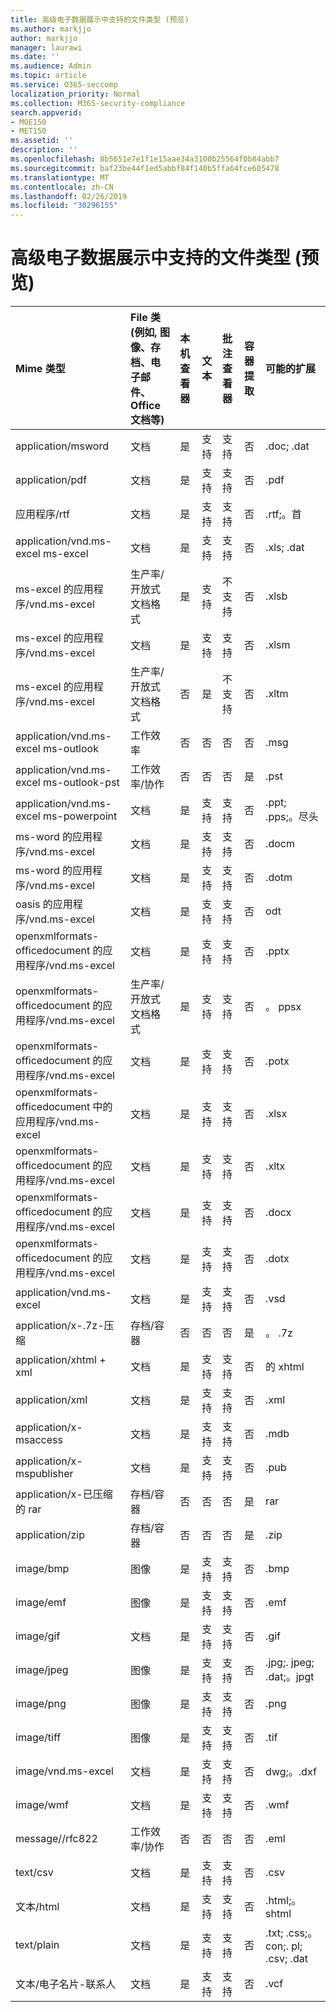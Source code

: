 ```yaml
---
title: 高级电子数据展示中支持的文件类型 (预览)
ms.author: markjjo
author: markjjo
manager: laurawi
ms.date: ''
ms.audience: Admin
ms.topic: article
ms.service: O365-seccomp
localization_priority: Normal
ms.collection: M365-security-compliance
search.appverid:
- MOE150
- MET150
ms.assetid: ''
description: ''
ms.openlocfilehash: 8b5651e7e1f1e15aae34a3100b25564f0b84abb7
ms.sourcegitcommit: baf23be44f1ed5abbf84f140b5ffa64fce605478
ms.translationtype: MT
ms.contentlocale: zh-CN
ms.lasthandoff: 02/26/2019
ms.locfileid: "30296155"
---
```

# <a name="supported-file-types-in-advanced-ediscovery-preview"></a>高级电子数据展示中支持的文件类型 (预览)


| Mime 类型 | File 类 (例如, 图像、存档、电子邮件、Office 文档等) | 本机查看器 | 文本 | 批注查看器 | 容器提取 | 可能的扩展 |
| :- | :- | :- | :- | :- | :- | :- |
| application/msword | 文档 | 是 | 支持 | 支持 | 否 | .doc; .dat |
| application/pdf | 文档 | 是 | 支持 | 支持 | 否 | .pdf |
| 应用程序/rtf | 文档 | 是 | 支持 | 支持 | 否 | .rtf;。首 |
| application/vnd.ms-excel ms-excel | 文档 | 是 | 支持 | 支持 | 否 | .xls; .dat |
| ms-excel 的应用程序/vnd.ms-excel | 生产率/开放式文档格式 | 是 | 支持 | 不支持 | 否 | .xlsb |
| ms-excel 的应用程序/vnd.ms-excel | 文档 | 是 | 支持 | 支持 | 否 | .xlsm |
| ms-excel 的应用程序/vnd.ms-excel | 生产率/开放式文档格式 | 否 | 是 | 不支持 | 否 | .xltm |
| application/vnd.ms-excel ms-outlook | 工作效率 | 否 | 否 | 否 | 否 | .msg |
| application/vnd.ms-excel ms-outlook-pst | 工作效率/协作 | 否 | 否 | 否 | 是 | .pst |
| application/vnd.ms-excel ms-powerpoint | 文档 | 是 | 支持 | 支持 | 否 | .ppt; .pps;。尽头 |
| ms-word 的应用程序/vnd.ms-excel | 文档 | 是 | 支持 | 支持 | 否 | .docm |
| ms-word 的应用程序/vnd.ms-excel | 文档 | 是 | 支持 | 支持 | 否 | .dotm |
| oasis 的应用程序/vnd.ms-excel | 文档 | 是 | 支持 | 支持 | 否 | odt  |
| openxmlformats-officedocument 的应用程序/vnd.ms-excel | 文档 | 是 | 支持 | 支持 | 否 | .pptx |
| openxmlformats-officedocument 的应用程序/vnd.ms-excel | 生产率/开放式文档格式 | 是 | 支持 | 支持 | 否 | 。 ppsx |
| openxmlformats-officedocument 的应用程序/vnd.ms-excel | 文档 | 是 | 支持 | 支持 | 否 | .potx |
| openxmlformats-officedocument 中的应用程序/vnd.ms-excel | 文档 | 是 | 支持 | 支持 | 否 | .xlsx |
| openxmlformats-officedocument 的应用程序/vnd.ms-excel | 文档 | 是 | 支持 | 支持 | 否 | .xltx |
| openxmlformats-officedocument 的应用程序/vnd.ms-excel | 文档 | 是 | 支持 | 支持 | 否 | .docx |
| openxmlformats-officedocument 的应用程序/vnd.ms-excel | 文档 | 是 | 支持 | 支持 | 否 | .dotx |
| application/vnd.ms-excel | 文档 | 是 | 支持 | 支持 | 否 | .vsd |
| application/x-.7z-压缩 | 存档/容器 | 否 | 否 | 否 | 是 | 。 .7z |
| application/xhtml + xml | 文档 | 是 | 支持 | 支持 | 否 | 的 xhtml |
| application/xml | 文档 | 是 | 支持 | 支持 | 否 | .xml |
| application/x-msaccess | 文档 | 是 | 支持 | 支持 | 否 | .mdb |
| application/x-mspublisher | 文档 | 是 | 支持 | 支持 | 否 | .pub |
| application/x-已压缩的 rar | 存档/容器 | 否 | 否 | 否 | 是 | rar |
| application/zip | 存档/容器 | 否 | 否 | 否 | 是 | .zip |
| image/bmp | 图像 | 是 | 支持 | 支持 | 否 | .bmp |
| image/emf | 图像 | 是 | 支持 | 支持 | 否 | .emf |
| image/gif | 文档 | 是 | 支持 | 支持 | 否 | .gif |
| image/jpeg | 图像 | 是 | 支持 | 支持 | 否 | .jpg;. jpeg; .dat;。jpgt |
| image/png | 图像 | 是 | 支持 | 支持 | 否 | .png |
| image/tiff | 图像 | 是 | 支持 | 支持 | 否 | .tif |
| image/vnd.ms-excel | 文档 | 是 | 支持 | 支持 | 否 | dwg;。.dxf |
| image/wmf | 文档 | 是 | 支持 | 支持 | 否 | .wmf |
| message//rfc822 | 工作效率/协作 | 否 | 否 | 否 | 否 | .eml |
| text/csv | 文档 | 是 | 支持 | 支持 | 否 | .csv |
| 文本/html | 文档 | 是 | 支持 | 支持 | 否 | .html;。shtml |
| text/plain | 文档 | 是 | 支持 | 支持 | 否 | .txt; .css;。con;. pl; .csv; .dat |
| 文本/电子名片-联系人 | 文档 | 是 | 支持 | 支持 | 否 | .vcf |